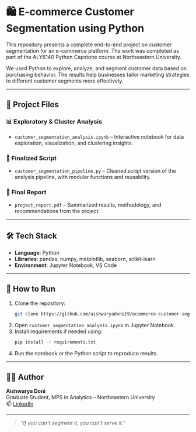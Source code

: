# 🛍️ E-commerce Customer Segmentation using Python

This repository presents a complete end-to-end project on customer segmentation for an e-commerce platform. The work was completed as part of the ALY6140 Python Capstone course at Northeastern University.

We used Python to explore, analyze, and segment customer data based on purchasing behavior. The results help businesses tailor marketing strategies to different customer segments more effectively.

---

## 📁 Project Files

### 📊 Exploratory & Cluster Analysis
- `customer_segmentation_analysis.ipynb` – Interactive notebook for data exploration, visualization, and clustering insights.

### 🧠 Finalized Script
- `customer_segmentation_pipeline.py` – Cleaned script version of the analysis pipeline, with modular functions and reusability.

### 📄 Final Report
- `project_report.pdf` – Summarized results, methodology, and recommendations from the project.

---

## 🛠️ Tech Stack
- **Language**: Python
- **Libraries**: pandas, numpy, matplotlib, seaborn, scikit-learn
- **Environment**: Jupyter Notebook, VS Code

---

## 🚀 How to Run

1. Clone the repository:
   ```bash
   git clone https://github.com/aishwaryadoni19/ecommerce-customer-segmentation.git
   ```
2. Open `customer_segmentation_analysis.ipynb` in Jupyter Notebook.
3. Install requirements if needed using:
   ```bash
   pip install -r requirements.txt
   ```
4. Run the notebook or the Python script to reproduce results.

---

## 👩‍💻 Author

**Aishwarya Doni**  
Graduate Student, MPS in Analytics – Northeastern University  
📫 [LinkedIn](https://linkedin.com/in/aishwaryadoni)

---

> *“If you can't segment it, you can't serve it.”*
